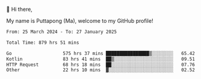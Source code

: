 👋 Hi there,

My name is Puttapong (Ma), welcome to my GitHub profile!

<!--START_SECTION:waka-->

```txt
From: 25 March 2024 - To: 27 January 2025

Total Time: 879 hrs 51 mins

Go                   575 hrs 37 mins ████████████████▒░░░░░░░░   65.42 %
Kotlin               83 hrs 41 mins  ██▒░░░░░░░░░░░░░░░░░░░░░░   09.51 %
HTTP Request         68 hrs 18 mins  ██░░░░░░░░░░░░░░░░░░░░░░░   07.76 %
Other                22 hrs 10 mins  ▓░░░░░░░░░░░░░░░░░░░░░░░░   02.52 %
```

<!--END_SECTION:waka-->
